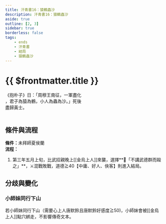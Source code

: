 ```yaml
---
title: 汗青書16：猿鶴蟲沙
description: 汗青書16：猿鶴蟲沙
aside: true
outline: [2, 3]
sidebar: true
borderless: false
tags:
    - ends
    - 汗青書
    - 結局
    - 猿鶴蟲沙
---
```


# {{ $frontmatter.title }}

<EndBackground no=16 title="猿鶴蟲沙">
《抱朴子》日：「周穆王南征，一軍盡化<br>
，君子為猿為鶴，小人為蟲為沙。」死後<br>
盡歸黃士。<br>
<br>
<!-- 此處因排版, 放入部分空行, 無理由請勿移除 -->
</EndBackground>

## 條件與流程

<strong>條件：</strong>未拜師<Girl5Icon>夏侯蘭</Girl5Icon><br>
**流程：**<br>
1. 第三年五月上旬，比武招親晚上[[金烏上人]]來襲，選擇**📜「不講武德群而毆之」**，⚔️混戰敗戰，道德≧40【中庸、好人、俠客】則進入結局。

## 分歧與變化

### 小師妹同行下山
若<Girl0Icon>小師妹</Girl0Icon>同行下山（需要心上人<Girl0Icon>唐默鈴</Girl0Icon>且<Girl0Icon>唐默鈴</Girl0Icon>好感度≧50)，<Girl0Icon>小師妹</Girl0Icon>會被[[金烏上人]]點穴綁走，不影響傳奇文本。
